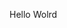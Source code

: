 Hello Wolrd













































































































































































































































































































































































































































































































































































































































































































































































































































































































































































































































































































































































































































































































































































































































































































































































































































































































































































































































































































































































































































































































































































































































































































































































































































































































































































































































































































































































































































































































































































































































































































































































































































































































































































































































































































































































































































































































































































































































































































































































































